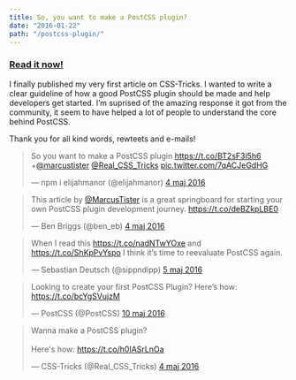```yaml
---
title: So, you want to make a PostCSS plugin?
date: "2016-01-22"
path: "/postcss-plugin/"
---
```


### [Read it now!](https://css-tricks.com/want-make-postcss-plugin/)

I finally published my very first article on CSS-Tricks. I wanted to write a clear guideline of how a good PostCSS plugin should be made and help developers get started. I’m suprised of the amazing response it got from the community, it seem to have helped a lot of people to understand the core behind PostCSS.

Thank you for all kind words, rewteets and e-mails!

<blockquote class="twitter-tweet" data-lang="sv"><p lang="en" dir="ltr">So you want to make a PostCSS plugin <a href="https://t.co/BT2sF3i5h6">https://t.co/BT2sF3i5h6</a> +<a href="https://twitter.com/MarcusTister">@marcustister</a> <a href="https://twitter.com/Real_CSS_Tricks">@Real_CSS_Tricks</a> <a href="https://t.co/7qACJeGdHG">pic.twitter.com/7qACJeGdHG</a></p>&mdash; npm i elijahmanor (@elijahmanor) <a href="https://twitter.com/elijahmanor/status/727898652816113665">4 maj 2016</a></blockquote>
<script async src="//platform.twitter.com/widgets.js" charset="utf-8"></script>

<blockquote class="twitter-tweet" data-lang="sv"><p lang="en" dir="ltr">This article by <a href="https://twitter.com/MarcusTister">@MarcusTister</a> is a great springboard for starting your own PostCSS plugin development journey. <a href="https://t.co/deBZkpLBE0">https://t.co/deBZkpLBE0</a></p>&mdash; Ben Briggs (@ben_eb) <a href="https://twitter.com/ben_eb/status/727845301566906370">4 maj 2016</a></blockquote>
<script async src="//platform.twitter.com/widgets.js" charset="utf-8"></script>

<blockquote class="twitter-tweet" data-lang="sv"><p lang="en" dir="ltr">When I read this <a href="https://t.co/nadNTwYOxe">https://t.co/nadNTwYOxe</a> and <a href="https://t.co/ShKpPvYspo">https://t.co/ShKpPvYspo</a> I think it’s time to reevaluate PostCSS again.</p>&mdash; Sebastian Deutsch (@sippndipp) <a href="https://twitter.com/sippndipp/status/728132703652974592">5 maj 2016</a></blockquote>
<script async src="//platform.twitter.com/widgets.js" charset="utf-8"></script>

<blockquote class="twitter-tweet" data-lang="sv"><p lang="en" dir="ltr">Looking to create your first PostCSS Plugin? Here’s how: <a href="https://t.co/bcYgSVujzM">https://t.co/bcYgSVujzM</a></p>&mdash; PostCSS (@PostCSS) <a href="https://twitter.com/PostCSS/status/729994863387811840">10 maj 2016</a></blockquote>
<script async src="//platform.twitter.com/widgets.js" charset="utf-8"></script>

<blockquote class="twitter-tweet" data-lang="sv"><p lang="en" dir="ltr">Wanna make a PostCSS plugin? <br><br>Here&#39;s how: <a href="https://t.co/h0IASrLnOa">https://t.co/h0IASrLnOa</a></p>&mdash; CSS-Tricks (@Real_CSS_Tricks) <a href="https://twitter.com/Real_CSS_Tricks/status/727947914727821318">4 maj 2016</a></blockquote>
<script async src="//platform.twitter.com/widgets.js" charset="utf-8"></script>

